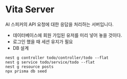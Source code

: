 # Vita Server

AI 스피커의 API 요청에 대한 응답을 처리하는 서버입니다.

- 데이터베이스에 회원 가입된 유저를 미리 넣어 놓을 것이다.
- 로그인 했을 때 세션 유지가 필요
- DB 설계

```shell
nest g controller todo/controller/todo --flat
nest g service todo/service/todo --flat
nest g resource posts
npx prisma db seed
```
